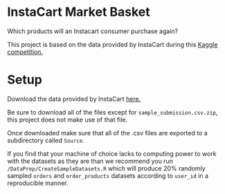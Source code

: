 # InstaCart Market Basket
Which products will an Instacart consumer purchase again?

This project is based on the data provided by InstaCart during this [Kaggle competition.](https://www.kaggle.com/c/instacart-market-basket-analysis)

# Setup
Download the data provided by InstaCart [here.](https://www.kaggle.com/c/instacart-market-basket-analysis/data)

Be sure to download all of the files except for `sample_submission.csv.zip`, this project does not make use of that file.

Once downloaded make sure that all of the .csv files are exported to a subdirectory called `Source`.

If you find that your machine of choice lacks to computing power to work with the datasets as they are than we recommend you run `/DataPrep/CreateSampleDatasets.R` which will produce 20% randomly sampled `orders` and `order_products` datasets according to `user_id` in a reproducible manner.